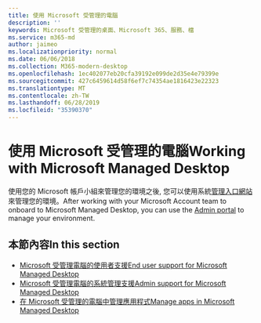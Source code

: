 ```yaml
---
title: 使用 Microsoft 受管理的電腦
description: ''
keywords: Microsoft 受管理的桌面、Microsoft 365、服務、檔
ms.service: m365-md
author: jaimeo
ms.localizationpriority: normal
ms.date: 06/06/2018
ms.collection: M365-modern-desktop
ms.openlocfilehash: 1ec402077eb20cfa39192e099de2d35e4e79399e
ms.sourcegitcommit: 427c6459614d58f6ef7c74354ae1816423e22323
ms.translationtype: MT
ms.contentlocale: zh-TW
ms.lasthandoff: 06/28/2019
ms.locfileid: "35390370"
---
```

# <a name="working-with-microsoft-managed-desktop"></a><span data-ttu-id="227c3-103">使用 Microsoft 受管理的電腦</span><span class="sxs-lookup"><span data-stu-id="227c3-103">Working with Microsoft Managed Desktop</span></span>

<span data-ttu-id="227c3-104">使用您的 Microsoft 帳戶小組來管理您的環境之後, 您可以使用系統[管理入口網站](https://aka.ms/mmdportal)來管理您的環境。</span><span class="sxs-lookup"><span data-stu-id="227c3-104">After working with your Microsoft Account team to onboard to Microsoft Managed Desktop, you can use the [Admin portal](https://aka.ms/mmdportal) to manage your environment.</span></span> 

## <a name="in-this-section"></a><span data-ttu-id="227c3-105">本節內容</span><span class="sxs-lookup"><span data-stu-id="227c3-105">In this section</span></span>

- [<span data-ttu-id="227c3-106">Microsoft 受管理電腦的使用者支援</span><span class="sxs-lookup"><span data-stu-id="227c3-106">End user support for Microsoft Managed Desktop</span></span>](end-user-support.md)
- [<span data-ttu-id="227c3-107">Microsoft 受管理電腦的系統管理支援</span><span class="sxs-lookup"><span data-stu-id="227c3-107">Admin support for Microsoft Managed Desktop</span></span>](admin-support.md)
- [<span data-ttu-id="227c3-108">在 Microsoft 受管理的電腦中管理應用程式</span><span class="sxs-lookup"><span data-stu-id="227c3-108">Manage apps in Microsoft Managed Desktop</span></span>](manage-apps.md)
